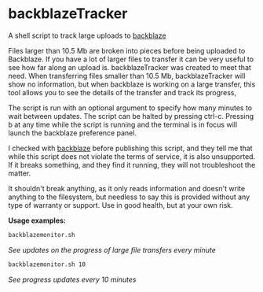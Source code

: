 backblazeTracker
================

A shell script to track large uploads to [backblaze](http://www.backblaze.com/partner/af7798)

Files larger than 10.5 Mb are broken into pieces before being uploaded to Backblaze.  If you have a lot of larger files to transfer it can be very useful to see how far along an upload is.  backblazeTracker was created to meet that need.  When transferring files smaller than 10.5 Mb, backblazeTracker will show no information, but when backblaze is working on a large transfer, this tool allows you to see the details of the transfer and track its progress,

The script is run with an optional argument to specify how many minutes to wait between updates.  The script can be halted by pressing ctrl-c.  Pressing b at any time while the script is running and the terminal is in focus will launch the backblaze preference panel.

I checked with [backblaze](http://www.backblaze.com/partner/af7798) before publishing this script, and they tell me that while this script does not violate the terms of service, it is also unsupported.  If it breaks something, and they find it running, they will not troubleshoot the matter.

It shouldn't break anything, as it only reads information and doesn't write anything to the filesystem, but needless to say this is provided without any type of warranty or support.  Use in good health, but at your own risk.

**Usage examples:**

```bash
backblazemonitor.sh
```
*See updates on the progress of large file transfers every minute*
```bash
backblazemonitor.sh 10
```
*See progress updates every 10 minutes*
